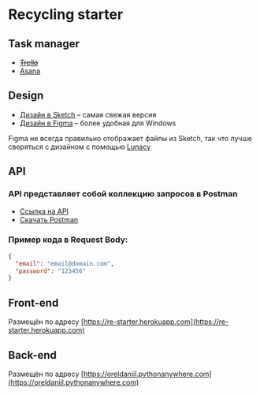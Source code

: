 # Recycling starter

## Task manager

+ ~~[Trello](https://trello.com/restarter/home)~~
+ [Asana](https://app.asana.com/0/1186319379925368)

## Design

+ [Дизайн в Sketch](/Recycle.sketch) – самая свежая версия
+ [Дизайн в Figma](https://www.figma.com/file/LK4GIdHkzgfpPhA6VglQah/Recycle) – более удобная для Windows

Figma не всегда правильно отображает файлы из Sketch, так что лучше сверяться с дизайном с помощью [Lunacy](https://icons8.ru/lunacy)

## API

### API представляет собой коллекцию запросов в Postman

+ [Ссылка на API](https://re-starter.postman.co/collections/10561517-7d26442e-57b6-4b0e-9989-39d4c4fed441)
+ [Скачать Postman](https://www.postman.com/downloads/)

### Пример кода в Request Body:

```json
{
  "email": "email@domain.com",
  "password": "123456"
}
```

## Front-end

Размещён по адресу [https://re-starter.herokuapp.com](https://re-starter.herokuapp.com)

## Back-end

Размещён по адресу [https://oreldaniil.pythonanywhere.com](https://oreldaniil.pythonanywhere.com)
